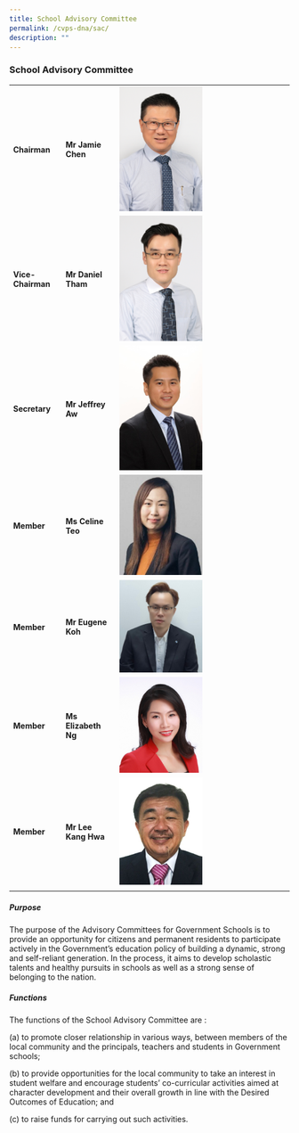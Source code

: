 ```yaml
---
title: School Advisory Committee
permalink: /cvps-dna/sac/
description: ""
---
```

### **School Advisory Committee**



|  |   |  |
| -------- | -------- | -------- |
| **Chairman**     | **Mr Jamie Chen**     | <img src="/images/sac1.jpg" style="width:50%">     |
| **Vice-Chairman**     | **Mr Daniel Tham**     | <img src="/images/sac2.jpg" style="width:50%">     |
| **Secretary**     | **Mr Jeffrey Aw**     | <img src="/images/sac3.jpeg" style="width:50%">     |
| **Member**     | **Ms Celine Teo**     | <img src="/images/sac4.jpg" style="width:50%">     |
| **Member**     | **Mr Eugene Koh**     | <img src="/images/sac5.jpg" style="width:50%">     |
| **Member**     | **Ms Elizabeth Ng**     | <img src="/images/sac6.jpg" style="width:50%">     |
| **Member**     | **Mr Lee Kang Hwa**     | <img src="/images/sac7.png" style="width:50%">     |
|  |   |  |

##### **Purpose**
The purpose of the Advisory Committees for Government Schools is to provide an opportunity for citizens and permanent residents to participate actively in the Government’s education policy of building a dynamic, strong and self-reliant generation. In the process, it aims to develop scholastic talents and healthy pursuits in schools as well as a strong sense of belonging to the nation.

##### **Functions**
The functions of the School Advisory Committee are :

(a) to promote closer relationship in various ways, between members of the local community and the principals, teachers and students in Government schools;

(b) to provide opportunities for the local community to take an interest in student welfare and encourage students’ co-curricular activities aimed at character development and their overall growth in line with the Desired Outcomes of Education; and

(c) to raise funds for carrying out such activities.